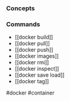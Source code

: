 ### Concepts

### Commands

* [[docker build]]
* [[docker pull]]
* [[docker push]]
* [[docker images]]
* [[docker rmi]]
* [[docker inspect]]
* [[docker save load]]
* [[docker tag]]

#docker #container 